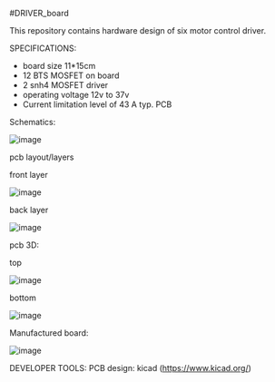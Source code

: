 #DRIVER_board

This repository contains hardware design of six motor control driver.

SPECIFICATIONS:

- board size 11*15cm
- 12 BTS MOSFET on board
- 2 snh4 MOSFET driver
- operating voltage 12v to 37v
- Current limitation level of 43 A typ.
PCB 

Schematics:

![image](https://user-images.githubusercontent.com/114358863/235374931-84d8d4d5-2028-40dd-8cb2-62b5b1ed8b88.png)

pcb layout/layers

front layer 

![image](https://user-images.githubusercontent.com/114358863/235374959-db406945-e6f7-4388-a717-d9bcf9212a50.png)

back layer

![image](https://user-images.githubusercontent.com/114358863/235374975-2296f1d9-ed37-46ba-85cc-a565de23ebd1.png)

pcb 3D:

top 

![image](https://user-images.githubusercontent.com/114358863/235374981-20f32fa7-2693-42c0-b20e-981f140c4131.png)

bottom

![image](https://user-images.githubusercontent.com/114358863/235374989-e4d6bbb3-82ee-4fce-8dd1-8f2d7eb41781.png)


Manufactured board:

![image](https://user-images.githubusercontent.com/114358863/235375070-df3fe288-e0c4-432b-9458-62fd8a72aaea.png)






DEVELOPER TOOLS:
PCB design: kicad (https://www.kicad.org/)
